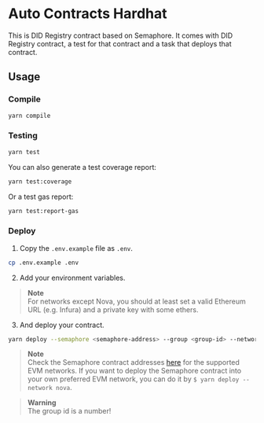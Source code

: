 # Auto Contracts Hardhat

This is DID Registry contract based on Semaphore. It comes with DID Registry contract, a test for that contract and a task that deploys that contract.

## Usage

### Compile

```bash
yarn compile
```

### Testing

```bash
yarn test
```

You can also generate a test coverage report:

```bash
yarn test:coverage
```

Or a test gas report:

```bash
yarn test:report-gas
```

### Deploy

1. Copy the `.env.example` file as `.env`.

```bash
cp .env.example .env
```

2. Add your environment variables.

> **Note**  
> For networks except Nova, you should at least set a valid Ethereum URL (e.g. Infura) and a private key with some ethers.

3. And deploy your contract.

```bash
yarn deploy --semaphore <semaphore-address> --group <group-id> --network nova
```

> **Note**  
> Check the Semaphore contract addresses [here](https://semaphore.pse.dev/docs/deployed-contracts#semaphore) for the supported EVM networks. If you want to deploy the Semaphore contract into your own preferred EVM network, you can do it by `$ yarn deploy --network nova`.

> **Warning**  
> The group id is a number!

